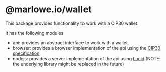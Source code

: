 # @marlowe.io/wallet

This package provides functionality to work with a CIP30 wallet.

It has the following modules:
* api: provides an abstract interface to work with a wallet.
* browser: provides a browser implementation of the api using the [CIP30 specification](https://cips.cardano.org/cips/cip30/).
* nodejs: provides a server implementation of the api using [Lucid](https://github.com/spacebudz/lucid) (NOTE: the underlying library might be replaced in the future)
